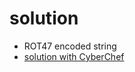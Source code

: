 # solution
- ROT47 encoded string
- [solution with CyberChef](https://gchq.github.io/CyberChef/#recipe=ROT47(47)&input=OTZhX2FiTF8/YjA0Yz8wQ2JjNTBDX0VfQzAzYzQ8SGNDNURO)